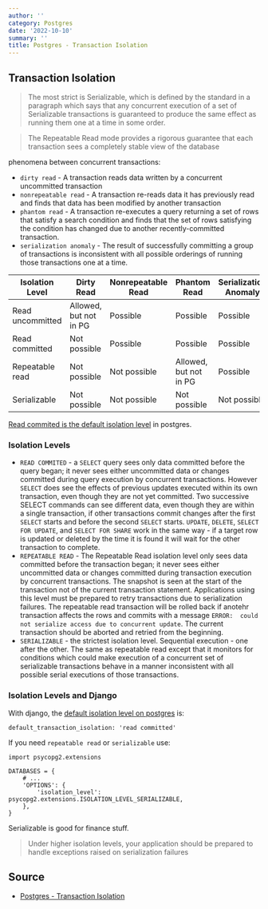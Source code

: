 ```yaml
---
author: ''
category: Postgres
date: '2022-10-10'
summary: ''
title: Postgres - Transaction Isolation
---
```


## Transaction Isolation

> The most strict is Serializable, which is defined by the standard in a paragraph which says that any concurrent execution of a set of Serializable transactions is guaranteed to produce the same effect as running them one at a time in some order.

> The Repeatable Read mode provides a rigorous guarantee that each transaction sees a completely stable view of the database

phenomena between concurrent transactions:

* `dirty read` - A transaction reads data written by a concurrent uncommitted transaction
* `nonrepeatable read` - A transaction re-reads data it has previously read and finds that data has been modified by another transaction
* `phantom read` - A transaction re-executes a query returning a set of rows that satisfy a search condition and finds that the set of rows satisfying the condition has changed due to another recently-committed transaction.
* `serialization anomaly` - The result of successfully committing a group of transactions is inconsistent with all possible orderings of running those transactions one at a time.

| Isolation Level |	Dirty Read |	Nonrepeatable Read |	Phantom Read |	Serialization Anomaly |
| --------------- | ---------- | --------------------- | --------------- | ---------------------- |
| Read uncommitted |	Allowed, but not in PG |	Possible |	Possible |	Possible |
| Read committed |	Not possible |	Possible |	Possible |	Possible |
| Repeatable read |	Not possible |	Not possible |	Allowed, but not in PG |	Possible |
| Serializable |	Not possible |	Not possible |	Not possible |	Not possible |

[Read commited is the default isolation level](https://www.postgresql.org/docs/current/transaction-iso.html) in postgres.

### Isolation Levels

* `READ COMMITED` - a `SELECT` query sees only data committed before the query began; it never sees either uncommitted data or changes committed during query execution by concurrent transactions. However `SELECT` does see the effects of previous updates executed within its own transaction, even though they are not yet committed. Two successive SELECT commands can see different data, even though they are within a single transaction, if other transactions commit changes after the first `SELECT` starts and before the second `SELECT` starts. `UPDATE`, `DELETE`, `SELECT FOR UPDATE`, and `SELECT FOR SHARE` work in the same way - if a target row is updated or deleted by the time it is found it will wait for the other transaction to complete.
* `REPEATABLE READ` - The Repeatable Read isolation level only sees data committed before the transaction began; it never sees either uncommitted data or changes committed during transaction execution by concurrent transactions. The snapshot is seen at the start of the transaction not of the current transaction statement. Applications using this level must be prepared to retry transactions due to serialization failures. The repeatable read transaction will be rolled back if anotehr transaction affects the rows and commits with a message `ERROR:  could not serialize access due to concurrent update`. The current transaction should be aborted and retried from the beginning. 
* `SERIALIZABLE` - the strictest isolation level. Sequential execution - one after the other. The same as repeatable read except that it monitors for conditions which could make execution of a concurrent set of serializable transactions behave in a manner inconsistent with all possible serial executions of those transactions.

### Isolation Levels and Django

With django, the [default isolation level on postgres](https://docs.djangoproject.com/en/4.1/ref/databases/#optimizing-postgresql-s-configuration) is:

    default_transaction_isolation: 'read committed'

If you need `repeatable read` or `serializable` use:

    import psycopg2.extensions

    DATABASES = {
        # ...
        'OPTIONS': {
            'isolation_level': psycopg2.extensions.ISOLATION_LEVEL_SERIALIZABLE,
        },
    }

Serializable is good for finance stuff.

> Under higher isolation levels, your application should be prepared to handle exceptions raised on serialization failures

## Source

* [Postgres - Transaction Isolation](https://www.postgresql.org/docs/current/transaction-iso.html)
